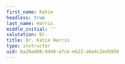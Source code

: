 ```yaml
---
first_name: Katie
headless: true
last_name: Harris
middle_initial: ''
salutation: Dr.
title: Dr. Katie Harris
type: instructor
uid: ba20ad80-94d8-a7cb-eb22-a6e4c2ed5959
---
```

